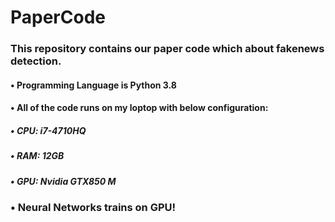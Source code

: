 # PaperCode
### This repository contains our paper code which about fakenews detection.
#### • Programming Language is Python 3.8
#### • All of the code runs on my loptop with below configuration:
#####  • CPU: i7-4710HQ
#####  • RAM: 12GB
##### • GPU: Nvidia GTX850 M

### • Neural Networks trains on GPU!
